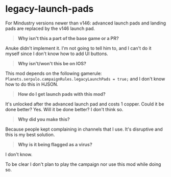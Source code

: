 # legacy-launch-pads
For Mindustry versions newer than v146: advanced launch pads and landing pads are replaced by the v146 launch pad. 

> **Why isn't this a part of the base game or a PR?**

Anuke didn't implement it. I'm not going to tell him to, and I can't do it myself since I don't know how to add UI buttons. 

> **Why isn't/won't this be on IOS?**

This mod depends on the following gamerule: `Planets.serpulo.campaignRules.legacyLaunchPads = true;` and I don't know how to do this in HJSON. 

> **How do I get launch pads with this mod?**

It's unlocked after the advanced launch pad and costs 1 copper. Could it be done better? Yes. Will it be done better? I don't think so. 

> **Why did you make this?**

Because people kept complaining in channels that I use. It's disruptive and this is my best solution. 

> **Why is it being flagged as a virus?**

I don't know.

To be clear I don't plan to play the campaign nor use this mod while doing so.
